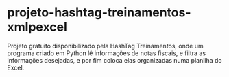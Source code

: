 # projeto-hashtag-treinamentos-xmlpexcel

Projeto gratuito disponibilizado pela HashTag Treinamentos, onde um programa criado em Python lê informações de notas fiscais, e filtra as informações desejadas, e por fim coloca elas organizadas numa planilha do Excel.
